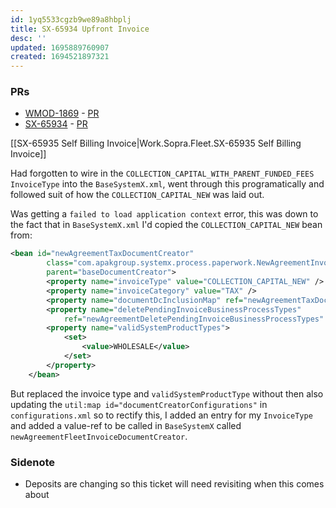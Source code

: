 ```yaml
---
id: 1yq5533cgzb9we89a8hbplj
title: SX-65934 Upfront Invoice
desc: ''
updated: 1695889760907
created: 1694521897321
---
```

### PRs
- [WMOD-1869](https://bitbucket.apak.delivery/projects/BRK/repos/wfs-model/pull-requests/2231/overview) - [PR](https://bitbucket.apak.delivery/projects/BRK/repos/wfs-model/pull-requests/2231/overview)
- [SX-65934](https://bitbucket.apak.delivery/projects/WFS/repos/wfs/pull-requests/30213/overview) - [PR](https://bitbucket.apak.delivery/projects/WFS/repos/wfs/pull-requests/30213/overview)

[[SX-65935 Self Billing Invoice|Work.Sopra.Fleet.SX-65935 Self Billing Invoice]] 


Had forgotten to wire in the `COLLECTION_CAPITAL_WITH_PARENT_FUNDED_FEES` `InvoiceType` into the `BaseSystemX.xml`, went through this programatically and followed suit of how the `COLLECTION_CAPITAL_NEW` was laid out.

Was getting a `failed to load application context` error, this was down to the fact that in `BaseSystemX.xml` I'd copied the `COLLECTION_CAPITAL_NEW` bean from:
```xml
<bean id="newAgreementTaxDocumentCreator"
		class="com.apakgroup.systemx.process.paperwork.NewAgreementInvoiceDocumentCreator"
		parent="baseDocumentCreator">
		<property name="invoiceType" value="COLLECTION_CAPITAL_NEW" />
		<property name="invoiceCategory" value="TAX" />
		<property name="documentDcInclusionMap" ref="newAgreementTaxDocumentDcInclusionMap" />
		<property name="deletePendingInvoiceBusinessProcessTypes"
			ref="newAgreementDeletePendingInvoiceBusinessProcessTypes" />
		<property name="validSystemProductTypes">
			<set>
				<value>WHOLESALE</value>
			</set>
		</property>
	</bean>
```
But replaced the invoice type and `validSystemProductType` without then also updating the `util:map id="documentCreatorConfigurations"` in `configurations.xml` so to rectify this, I added an entry for my `InvoiceType` and added a value-ref to be called in `BaseSystemX` called `newAgreementFleetInvoiceDocumentCreator`.


### Sidenote
- Deposits are changing so this ticket will need revisiting when this comes about